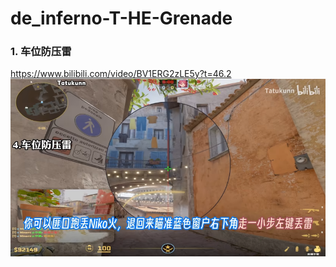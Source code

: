 # de_inferno-T-HE-Grenade

### 1. 车位防压雷
https://www.bilibili.com/video/BV1ERG2zLE5y?t=46.2
![alt text](<../../assets/de_inferno-T-HE-Grenade/image.png>)